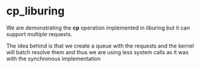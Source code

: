 # cp_liburing

We are demonstrating the __cp__ operation implemented in liburing but it can support multiple requests.

The idea behind is that we create a queue with the requests and the kernel will batch resolve them and thus we are using less system calls as it was with the synchronous implementation